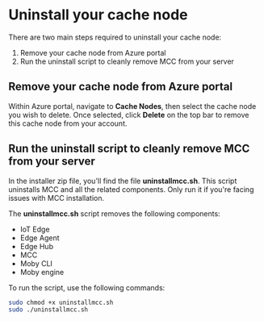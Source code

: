 # Uninstall your cache node

There are two main steps required to uninstall your cache node:
1. Remove your cache node from Azure portal
1. Run the uninstall script to cleanly remove MCC from your server


## Remove your cache node from Azure portal

Within Azure portal, navigate to **Cache Nodes**, then select the cache node you wish to delete. Once selected, click **Delete** on the top bar to remove this cache node from your account. 

## Run the uninstall script to cleanly remove MCC from your server
In the installer zip file, you'll find the file **uninstallmcc.sh**. This script uninstalls MCC and all the related components. Only run it if you're facing issues with MCC installation.

The **uninstallmcc.sh** script removes the following components:

- IoT Edge
- Edge Agent
- Edge Hub
- MCC
- Moby CLI
- Moby engine

To run the script, use the following commands:

```bash
sudo chmod +x uninstallmcc.sh
sudo ./uninstallmcc.sh
```

